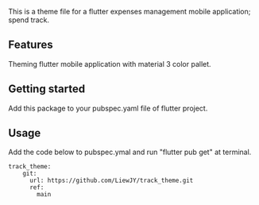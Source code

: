 <!--
This README describes the package. If you publish this package to pub.dev,
this README's contents appear on the landing page for your package.

For information about how to write a good package README, see the guide for
[writing package pages](https://dart.dev/guides/libraries/writing-package-pages).

For general information about developing packages, see the Dart guide for
[creating packages](https://dart.dev/guides/libraries/create-library-packages)
and the Flutter guide for
[developing packages and plugins](https://flutter.dev/developing-packages).
-->

This is a theme file for a flutter expenses management mobile application; spend track.

## Features

Theming flutter mobile application with material 3 color pallet.

## Getting started

Add this package to your pubspec.yaml file of flutter project.

## Usage

Add the code below to pubspec.ymal and run "flutter pub get" at terminal.

```ymal
track_theme:
    git:
      url: https://github.com/LiewJY/track_theme.git
      ref:
        main
```



